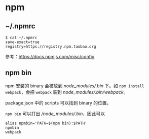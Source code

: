 # npm

## ~/.npmrc

```
$ cat ~/.npmrc
save-exact=true
registry=https://registry.npm.taobao.org
```

参考：https://docs.npmjs.com/misc/config

## npm bin

npm 安装的 binary 会被放到 *node_modules/.bin* 下。如 `npm install webpack`，会把 `webpack` 装到 *node_modules/.bin/webpack*。

package.json 中的 scripts 可以找到 binary 的位置。

`npm bin` 可以打出 *<fullpath>/node_modules/.bin*，因此可以

```
alias npmbin='PATH=$(npm bin):$PATH'
npmbin
webpack
```

